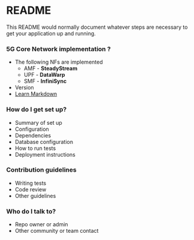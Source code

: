 # README

This README would normally document whatever steps are necessary to get your application up and running.

### 5G Core Network implementation ?

* The following NFs are implemented
  * AMF - **SteadyStream**
  * UPF - **DataWarp**
  * SMF - **InfiniSync**
* Version
* [Learn Markdown](https://bitbucket.org/tutorials/markdowndemo)

### How do I get set up?

* Summary of set up
* Configuration
* Dependencies
* Database configuration
* How to run tests
* Deployment instructions

### Contribution guidelines

* Writing tests
* Code review
* Other guidelines

### Who do I talk to?

* Repo owner or admin
* Other community or team contact
